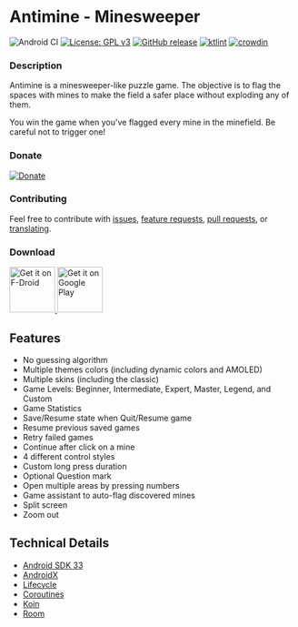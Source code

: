 # Antimine - Minesweeper
![Android CI](https://github.com/lucasnlm/antimine-android/workflows/Android%20CI/badge.svg) [![License: GPL v3](https://img.shields.io/badge/License-GPLv3-blue.svg)](https://www.gnu.org/licenses/gpl-3.0) [![GitHub release](https://img.shields.io/github/release/lucasnlm/antimine-android.svg?maxAge=60)](https://github.com/lucasnlm/antimine-android/releases) [![ktlint](https://img.shields.io/badge/code%20style-%E2%9D%A4-FF4081.svg)](https://ktlint.github.io/) [![crowdin](https://badges.crowdin.net/antimine-android/localized.svg)](https://crowdin.com/project/antimine-android)

### Description

Antimine is a minesweeper-like puzzle game. The objective is to flag the spaces with mines to make the field a safer place without exploding any of them.

You win the game when you've flagged every mine in the minefield. Be careful not to trigger one!

### Donate

[![Donate](https://img.shields.io/badge/Donate-PayPal-green.svg)](https://www.paypal.com/donate?hosted_button_id=49XX9XDNUV4SW)

### Contributing

Feel free to contribute with [issues](https://github.com/lucasnlm/antimine-android/issues), [feature requests](https://github.com/lucasnlm/antimine-android/issues), [pull requests](https://github.com/lucasnlm/antimine-android/pulls), or [translating](https://crowdin.com/project/antimine-android).

### Download

<a href="https://f-droid.org/packages/dev.lucanlm.antimine/">
    <img src="https://raw.githubusercontent.com/lucasnlm/antimine-android/master/.github/fdroid.png" alt="Get it on F-Droid" height="80"/>
</a>
<a href="https://play.google.com/store/apps/details?id=com.logical.minato">
    <img src="https://raw.githubusercontent.com/lucasnlm/antimine-android/master/.github/google_play.png" alt="Get it on Google Play" height="80"/>
</a>

## Features

- No guessing algorithm
- Multiple themes colors (including dynamic colors and AMOLED)
- Multiple skins (including the classic)
- Game Levels: Beginner, Intermediate, Expert, Master, Legend, and Custom
- Game Statistics
- Save/Resume state when Quit/Resume game
- Resume previous saved games
- Retry failed games
- Continue after click on a mine
- 4 different control styles
- Custom long press duration
- Optional Question mark
- Open multiple areas by pressing numbers
- Game assistant to auto-flag discovered mines
- Split screen
- Zoom out

## Technical Details

- [Android SDK 33](https://developer.android.com/about/versions/13)
- [AndroidX](https://developer.android.com/jetpack/androidx)
- [Lifecycle](https://developer.android.com/topic/libraries/architecture/lifecycle)
- [Coroutines](https://kotlinlang.org/docs/reference/coroutines-overview.html)
- [Koin](https://github.com/InsertKoinIO/koin)
- [Room](https://developer.android.com/training/data-storage/room)
